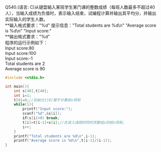 Q540.(语言: C)从键盘输入某班学生某门课的整数成绩（每班人数最多不超过40人），当输入成绩为负值时，表示输入结束，试编程计算并输出其平均分，并输出实际输入的学生人数。\
**输入格式要求："%d" 提示信息："Total students are %d\n" "Average score is %d\n" "Input score:"\
**输出格式要求："%d"\
程序的运行示例如下：\
Input score:80\
Input score:100\
Input score:-1\
Total students are 2\
Average score is 90

```c
#include <stdio.h>

int main(){
    int s[40],t[40];
    int i=1;
    t[0]=0;//初始化t[0]便于计算前n项和
    while(1){
        printf("Input score:");
        scanf("%d",&s[i]);
        if(s[i]<0) break;
        t[i]=t[i-1]+s[i];//在读入成绩的同时求数组s的前n项和。
        i++;
    }
    printf("Total students are %d\n",i-1);
    printf("Average score is %d\n",t[i-1]/(i-1));
}
```


